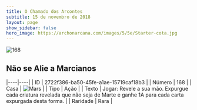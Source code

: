 ```yaml
---
title: O Chamado dos Arcontes
subtitle: 15 de novembro de 2018
layout: page
show_sidebar: false
hero_image: https://archonarcana.com/images/5/5e/Starter-cota.jpg
---
```


![168](https://cdn.keyforgegame.com/media/card_front/pt/341_168_QMP27WWQ4X3X_pt.png)

## Não se Alie a Marcianos

|----|----|
| ID | 2722f386-ba50-45fe-a1ae-15719caf18b3 |
| Número | 168 |
| Casa | ![Mars](https://archonarcana.com/images/thumb/d/de/Mars.png/22px-Mars.png "Marte") |
| Tipo | Ação |
| Texto | Jogar: Revele a sua mão. Expurgue cada criatura revelada que não seja de Marte e ganhe 1A para cada carta expurgada desta forma. |
| Raridade | Rara |
